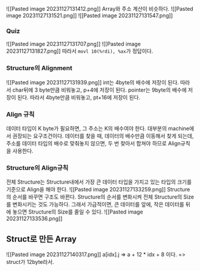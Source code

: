 ![[Pasted image 20231127131412.png]]
Array와 주소 계산이 비슷하다.
![[Pasted image 20231127131521.png]]
![[Pasted image 20231127131547.png]]

### Quiz
![[Pasted image 20231127131707.png]]
![[Pasted image 20231127131827.png]]
따라서 `movl 10(%rdi), %ax`가 정답이다.

### Structure의 Alignment
![[Pasted image 20231127131939.png]]
int는 4byte의 배수에 저장이 된다. 따라서 char뒤에 3 byte만큼 비워놓고, p+4에 저장이 된다.
pointer는 9byte의 배수에 저장이 된다. 따라서 4byte만큼 비워놓고, pt+16에 저장이 된다.

### Align 규칙
데이터 타입이 K byte가 필요하면, 그 주소는 K의 배수여야 한다.
대부분의 machine에서 권장되는 요구조건이다.
데이터를 찾을 때, 데이터의 배수만큼 이동해서 찾게 되는데, 주소를 데이터 타입의 배수로 맞춰놓지 않으면, 두 번 찾아서 합쳐야 하므로 Align규칙을 사용한다.

### Structure의 Align규칙
전체 Structure는 Structure내에서 가장 큰 데이터 타입을 가지고 있는 타입의 크기를 기준으로 Align을 해야 한다.
![[Pasted image 20231127133259.png]]
Structure의 순서를 바꾸면 구조도 바뀐다.
Structure의 순서를 변화시켜 전체 Structure의 Size를 변화시키는 것도 가능하다.
그래서 가급적이면, 큰 데이터를 앞에, 작은 데이터를 뒤에 놓으면 Structure의 Size를 줄일 수 있다.
![[Pasted image 20231127133536.png]]

## Struct로 만든 Array
![[Pasted image 20231127140317.png]]
a\[idx].j => a + 12 \* idx + 8 이다. => struct가 12byte라서.


